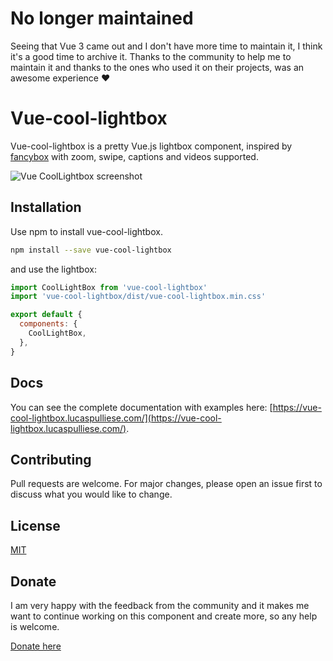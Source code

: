 # No longer maintained

Seeing that Vue 3 came out and I don't have more time to maintain it, I think it's a good time to archive it.
Thanks to the community to help me to maintain it and thanks to the ones who used it on their projects, was an awesome experience ♥️

# Vue-cool-lightbox

Vue-cool-lightbox is a pretty Vue.js lightbox component, inspired by [fancybox](http://fancyapps.com/fancybox/3/) with zoom, swipe, captions and videos supported.

![Vue CoolLightbox screenshot](http://lucaspulliese.com/wp-content/themes/theme/images/screenshot-vue-cool-lightbox.jpg)

## Installation

Use npm to install vue-cool-lightbox.

```bash
npm install --save vue-cool-lightbox
```

and use the lightbox:

```javascript
import CoolLightBox from 'vue-cool-lightbox'
import 'vue-cool-lightbox/dist/vue-cool-lightbox.min.css'

export default {
  components: {
    CoolLightBox,
  },
}
```

## Docs

You can see the complete documentation with examples here: [https://vue-cool-lightbox.lucaspulliese.com/](https://vue-cool-lightbox.lucaspulliese.com/).

## Contributing

Pull requests are welcome. For major changes, please open an issue first to discuss what you would like to change.

## License

[MIT](https://choosealicense.com/licenses/mit/)

## Donate

I am very happy with the feedback from the community and it makes me want to continue working on this component and create more, so any help is welcome.

[Donate here](http://paypal.me/lucaspdonations)
